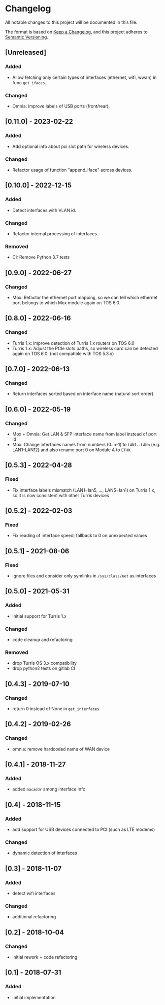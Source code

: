 # Changelog
All notable changes to this project will be documented in this file.

The format is based on [Keep a Changelog](https://keepachangelog.com/en/1.0.0/),
and this project adheres to [Semantic Versioning](https://semver.org/spec/v2.0.0.html).

## [Unreleased]
### Added
* Allow fetching only certain types of interfaces (ethernet, wifi, wwan) in
  func `get_ifaces`.

### Changed
* Omnia: Improve labels of USB ports (front/rear).

## [0.11.0] - 2023-02-22
### Added
* Add optional info about pci slot path for wireless devices.

### Changed
* Refactor usage of function "append_iface" across devices.

## [0.10.0] - 2022-12-15
### Added
* Detect interfaces with VLAN id.

### Changed
* Refactor internal processing of interfaces.

### Removed
* CI: Remove Python 3.7 tests

## [0.9.0] - 2022-06-27
### Changed
* Mox: Refactor the ethernet port mapping, so we can tell which ethernet port
    belongs to which Mox module again on TOS 6.0.

## [0.8.0] - 2022-06-16
### Changed
* Turris 1.x: Improve detection of Turris 1.x routers on TOS 6.0
* Turris 1.x: Adjust the PCIe slots paths, so wireless card can be detected again on TOS 6.0.
    (not compatible with TOS 5.3.x)

## [0.7.0] - 2022-06-13
### Changed
* Return interfaces sorted based on interface name (natural sort order).

## [0.6.0] - 2022-05-19
### Changed
* Mox + Omnia: Get LAN & SFP interface name from label instead of port id
* Mox: Change interfaces names from numbers (0..n-1) to `LAN1..LANn`
    (e.g. LAN1-LAN12) and also rename port 0 on Module A to `ETH0`.

## [0.5.3] - 2022-04-28
### Fixed
* Fix interface labels mismatch (LAN1=lan5, ..., LAN5=lan1) on Turris 1.x,
    so it is now consistent with other Turris devices

## [0.5.2] - 2022-02-03
### Fixed
* Fix reading of interface speed; fallback to 0 on unexpected values

## [0.5.1] - 2021-08-06
### Fixed
* ignore files and consider only symlinks in `/sys/class/net` as interfaces

## [0.5.0] - 2021-05-31
### Added
* initial support for Turris 1.x

### Changed
* code cleanup and refactoring

### Removed
* drop Turris OS 3.x compatibility
* drop python2 tests on gitlab CI

## [0.4.3] - 2019-07-10
### Changed
* return 0 instead of None in `get_interfaces`

## [0.4.2] - 2019-02-26
### Changed
* omnia: remove hardcoded name of WAN device

## [0.4.1] - 2018-11-27
### Added
* added `macaddr` among interface info

## [0.4] - 2018-11-15
### Added
* add support for USB devices connected to PCI (such as LTE modems)

### Changed
* dynamic detection of interfaces

## [0.3] - 2018-11-07
### Added
* detect wifi interfaces

### Changed
* additional refactoring

## [0.2] - 2018-10-04
### Changed
* initial rework + code refactoring

## [0.1] - 2018-07-31
### Added
* initial implementation
